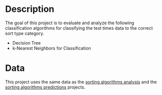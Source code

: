 # Description
The goal of this project is to evaluate and analyze the following classification algorithms for classifying the test times data to the correct sort type category.
- Decision Tree
- k-Nearest Neighbors for Classification

# Data
This project uses the same data as the [sorting algorithms analysis](https://github.com/irisfield/sorting-algorithms-analysis) and the [sorting algorithms predictions](https://github.com/irisfield/sorting-algorithms-predictions) projects.
